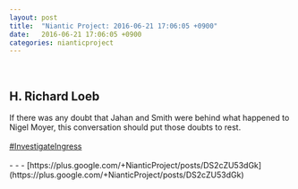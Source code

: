 ```yaml
---
layout: post
title:  "Niantic Project: 2016-06-21 17:06:05 +0900"
date:   2016-06-21 17:06:05 +0900
categories: nianticproject
---
```

<div class="shared"><br /><h2>H. Richard Loeb</h2>If there was any doubt that Jahan and Smith were behind what happened to Nigel Moyer, this conversation should put those doubts to rest.<br /><br /><a rel="nofollow" class="ot-hashtag" href="https://plus.google.com/s/%23InvestigateIngress">#InvestigateIngress</a><br /><br /></div>
- - -
[https://plus.google.com/+NianticProject/posts/DS2cZU53dGk](https://plus.google.com/+NianticProject/posts/DS2cZU53dGk)
